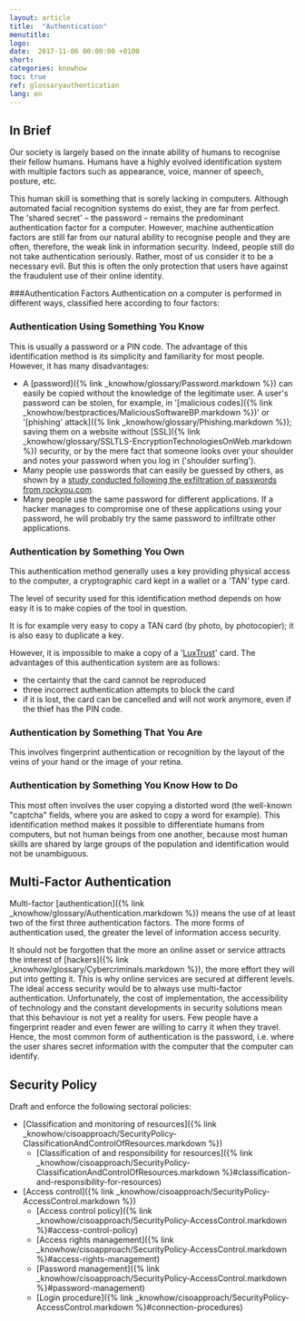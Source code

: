 ```yaml
---
layout: article
title:  "Authentication"
menutitle:
logo:
date:  2017-11-06 00:00:00 +0100
short:
categories: knowhow
toc: true
ref: glossaryauthentication
lang: en
---
```


## In Brief
Our society is largely based on the innate ability of humans to recognise their fellow humans. Humans have a highly evolved identification system with multiple factors such as appearance, voice, manner of speech, posture, etc.

This human skill is something that is sorely lacking in computers. Although automated facial recognition systems do exist, they are far from perfect. The 'shared secret' – the password – remains the predominant authentication factor for a computer. However, machine authentication factors are still far from our natural ability to recognise people and they are often, therefore, the weak link in information security. Indeed, people still do not take authentication seriously. Rather, most of us consider it to be a necessary evil. But this is often the only protection that users have against the fraudulent use of their online identity.

###Authentication Factors
Authentication on a computer is performed in different ways, classified here according to four factors:

### Authentication Using Something You Know
This is usually a password or a PIN code. The advantage of this identification method is its simplicity and familiarity for most people. However, it has many disadvantages:

* A [password]({% link _knowhow/glossary/Password.markdown %}) can easily be copied without the knowledge of the legitimate user. A user's password can be stolen, for example, in '[malicious codes]({% link _knowhow/bestpractices/MaliciousSoftwareBP.markdown %})' or '[phishing' attack]({% link _knowhow/glossary/Phishing.markdown %}); saving them on a website without [SSL]({% link _knowhow/glossary/SSLTLS-EncryptionTechnologiesOnWeb.markdown %}) security, or by the mere fact that someone looks over your shoulder and notes your password when you log in ('shoulder surfing').
* Many people use passwords that can easily be guessed by others, as shown by a [study conducted following the exfiltration of passwords from rockyou.com](https://www.imperva.com/docs/gated/WP_Consumer_Password_Worst_Practices.pdf).
* Many people use the same password for different applications. If a hacker manages to compromise one of these applications using your password, he will probably try the same password to infiltrate other applications.

### Authentication by Something You Own
This authentication method generally uses a key providing physical access to the computer, a cryptographic card kept in a wallet or a 'TAN' type card.

The level of security used for this identification method depends on how easy it is to make copies of the tool in question.

It is for example very easy to copy a TAN card (by photo, by photocopier); it is also easy to duplicate a key.

However, it is impossible to make a copy of a '[LuxTrust](https://www.luxtrust.lu/en/product_page/61)' card. The advantages of this authentication system are as follows:

* the certainty that the card cannot be reproduced
* three incorrect authentication attempts to block the card
* if it is lost, the card can be cancelled and will not work anymore, even if the thief has the PIN code.

### Authentication by Something That You Are
This involves fingerprint authentication or recognition by the layout of the veins of your hand or the image of your retina.

### Authentication by Something You Know How to Do
This most often involves the user copying a distorted word (the well-known "captcha" fields, where you are asked to copy a word for example). This identification method makes it possible to differentiate humans from computers, but not human beings from one another, because most human skills are shared by large groups of the population and identification would not be unambiguous.

## Multi-Factor Authentication
Multi-factor [authentication]({% link _knowhow/glossary/Authentication.markdown %}) means the use of at least two of the first three authentication factors. The more forms of authentication used, the greater the level of information access security.

It should not be forgotten that the more an online asset or service attracts the interest of [hackers]({% link _knowhow/glossary/Cybercriminals.markdown %}), the more effort they will put into getting it. This is why online services are secured at different levels. The ideal access security would be to always use multi-factor authentication. Unfortunately, the cost of implementation, the accessibility of technology and the constant developments in security solutions mean that this behaviour is not yet a reality for users. Few people have a fingerprint reader and even fewer are willing to carry it when they travel. Hence, the most common form of authentication is the password, i.e. where the user shares secret information with the computer that the computer can identify.

## Security Policy
Draft and enforce the following sectoral policies:

* [Classification and monitoring of resources]({% link _knowhow/cisoapproach/SecurityPolicy-ClassificationAndControlOfResources.markdown %})
  * [Classification of and responsibility for resources]({% link _knowhow/cisoapproach/SecurityPolicy-ClassificationAndControlOfResources.markdown %}#classification-and-responsibility-for-resources)
* [Access control]({% link _knowhow/cisoapproach/SecurityPolicy-AccessControl.markdown %})
  * [Access control policy]({% link _knowhow/cisoapproach/SecurityPolicy-AccessControl.markdown %}#access-control-policy)
  * [Access rights management]({% link _knowhow/cisoapproach/SecurityPolicy-AccessControl.markdown %}#access-rights-management)
  * [Password management]({% link _knowhow/cisoapproach/SecurityPolicy-AccessControl.markdown %}#password-management)
  * [Login procedure]({% link _knowhow/cisoapproach/SecurityPolicy-AccessControl.markdown %}#connection-procedures)

